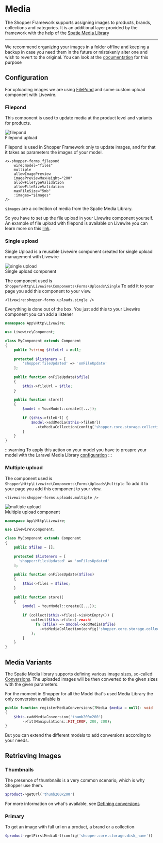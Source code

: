 # Media
The Shopper Framework supports assigning images to products, brands, collections and categories. It is an additional layer provided by the framework with the help of the [Spatie Media Library](https://spatie.be/docs/laravel-medialibrary)

---
We recommend organizing your images in a folder offline and keeping a backup in case you need them in the future or mistakenly alter one and wish to revert to the original. You can look at the [documentation](/configuration#update-configurations) for this purpose

## Configuration

For uploading images we are using [FilePond](https://pqina.nl/) and some custom upload component with Livewire.

### Filepond

This component is used to update media at the product level and variants for products.
<div class="screenshot">
  <img src="/img/filepond.png" alt="filepond">
  <div class="caption">Filepond upload</div>
</div>

Filepond is used in Shopper Framework only to update images, and for that it takes as parameters the images of your model.

```blade
<x-shopper-forms.filepond
    wire:model="files"
    multiple
    allowImagePreview
    imagePreviewMaxHeight="200"
    allowFileTypeValidation
    allowFileSizeValidation
    maxFileSize="5mb"
    :images="$images"
/>
```

`$images` are a collection of media from the Spatie Media Library.

So you have to set up the file upload in your Livewire component yourself. An example of file upload with filepond is available on Livewire you can learn more on this [link](https://www.laravel-livewire.com/screencasts/s5-integrating-with-filepond).

### Single upload

Single Upload is a reusable Livewire component created for single upload management with Livewire
<div class="screenshot">
  <img src="/img/single-upload.png" alt="single upload">
  <div class="caption">Single upload component</div>
</div>

The component used is `Shopper\Http\Livewire\Components\Forms\Uploads\Single` To add it to your page you add this component to your view.

```blade
<livewire:shopper-forms.uploads.single />
```

Everything is done out of the box. You just add this to your Livewire component you can add a listener

```php
namespace App\Http\Livewire;

use Livewire\Component;

class MyComponent extends Component
{
	public ?string $fileUrl = null;
  	
	protected $listeners = [
      	'shopper:fileUpdated' => 'onFileUpdate'
    ];
  
	public function onFileUpdate($file)
    {
        $this->fileUrl = $file;
    }
	
	public function store()
	{
		$model = YourModel::create([...]);
      
		if ($this->fileUrl) {
			$model->addMedia($this->fileUrl)
              ->toMediaCollection(config('shopper.core.storage.collection_name'));
        }
    }
}
```

:::warning
To apply this action on your model you have to preapre your model with the Laravel Media Library [configuration](https://spatie.be/docs/laravel-medialibrary/v10/basic-usage/preparing-your-model)
:::

### Multiple upload

The component used is `Shopper\Http\Livewire\Components\Forms\Uploads\Multiple` To add it to your page you add this component to your view.

```blade
<livewire:shopper-forms.uploads.multiple />
```

<div class="screenshot">
  <img src="/img/multiple-upload.png" alt="multiple upload">
  <div class="caption">Multiple upload component</div>
</div>

```php
namespace App\Http\Livewire;

use Livewire\Component;

class MyComponent extends Component
{
	public $files = [];
  	
	protected $listeners = [
      'shopper:filesUpdated' => 'onFilesUpdated'
    ];
  
	public function onFilesUpdate($files)
    {
        $this->files = $files;
    }
	
	public function store()
	{
		$model = YourModel::create([...]);
      
		if (collect($this->files)->isNotEmpty()) {
			collect($this->files)->each(
              fn ($file) => $model->addMedia($file)
              	->toMediaCollection(config('shopper.core.storage.collection_name'))
            );
        }
    }
}
```

## Media Variants

The Spatie Media library supports defining various image sizes, so-called [Conversions](https://spatie.be/docs/laravel-medialibrary/v10/converting-images/defining-conversions). The uploaded images will be then converted to the given sizes with the given parameters.

For the moment in Shopper for all the Model that's used Media Library the only conversion available is

```php
public function registerMediaConversions(?Media $media = null): void
{
	$this->addMediaConversion('thumb200x200')
      	->fit(Manipulations::FIT_CROP, 200, 200);
}
```

But you can extend the different models to add conversions according to your needs.

## Retrieving Images

### Thumbnails
The presence of thumbnails is a very common scenario, which is why Shopper use them. 

```php
$product->getUrl('thumb200x200')
```

For more information on what's available, see [Defining conversions](https://spatie.be/docs/laravel-medialibrary/v10/converting-images/defining-conversions#content-using-multiple-conversions)

### Primary

To get an image with full url on a product, a brand or a collection 

```php
$product->getFirstMediaUrl(config('shopper.core.storage.disk_name'))
```